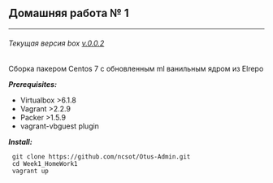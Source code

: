 ## Домашняя работа № 1
______________________
###### Текущая версия box [v.0.0.2](CHANGELOG.md)
Сборка пакером Centos 7 с обновленным ml ванильным ядром из Elrepo

***Prerequisites:***
- Virtualbox >6.1.8
- Vagrant >2.2.9
- Packer >1.5.9
- vagrant-vbguest plugin

***Install:***
```
 git clone https://github.com/ncsot/Otus-Admin.git
 cd Week1_HomeWork1
 vagrant up
```
